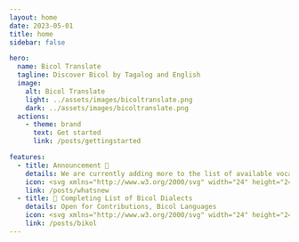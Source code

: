 ```yaml
---
layout: home
date: 2023-05-01
title: home
sidebar: false

hero:
  name: Bicol Translate
  tagline: Discover Bicol by Tagalog and English
  image:
    alt: Bicol Translate
    light: ../assets/images/bicoltranslate.png
    dark: ../assets/images/bicoltranslate.png
  actions:
    - theme: brand
      text: Get started
      link: /posts/gettingstarted

features:
  - title: Announcement 📣
    details: We are currently adding more to the list of available vocabularies
    icon: <svg xmlns="http://www.w3.org/2000/svg" width="24" height="24" fill="var(--vp-c-red-2)" class="bi bi-pin-angle-fill" viewBox="0 0 16 16"><path d="M9.828.722a.5.5 0 0 1 .354.146l4.95 4.95a.5.5 0 0 1 0 .707c-.48.48-1.072.588-1.503.588-.177 0-.335-.018-.46-.039l-3.134 3.134a6 6 0 0 1 .16 1.013c.046.702-.032 1.687-.72 2.375a.5.5 0 0 1-.707 0l-2.829-2.828-3.182 3.182c-.195.195-1.219.902-1.414.707s.512-1.22.707-1.414l3.182-3.182-2.828-2.829a.5.5 0 0 1 0-.707c.688-.688 1.673-.767 2.375-.72a6 6 0 0 1 1.013.16l3.134-3.133a3 3 0 0 1-.04-.461c0-.43.108-1.022.589-1.503a.5.5 0 0 1 .353-.146"/></svg>
    link: /posts/whatsnew
  - title: 📔 Completing List of Bicol Dialects 
    details: Open for Contributions, Bicol Languages
    icon: <svg xmlns="http://www.w3.org/2000/svg" width="24" height="24" fill="var(--vp-c-yellow-2)" class="bi bi-plus-square-fill" viewBox="0 0 16 16"><path d="M2 0a2 2 0 0 0-2 2v12a2 2 0 0 0 2 2h12a2 2 0 0 0 2-2V2a2 2 0 0 0-2-2zm6.5 4.5v3h3a.5.5 0 0 1 0 1h-3v3a.5.5 0 0 1-1 0v-3h-3a.5.5 0 0 1 0-1h3v-3a.5.5 0 0 1 1 0"/></svg>
    link: /posts/bikol
---
```


